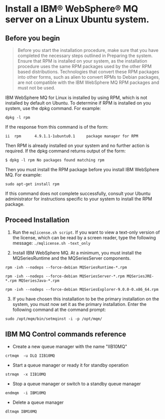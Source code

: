 # Install a IBM® WebSphere® MQ server on a Linux Ubuntu system.
## Before you begin
> Before you start the installation procedure, make sure that you have completed the necessary steps outlined in Preparing the system.
> Ensure that RPM is installed on your system, as the installation procedure uses the same RPM packages used by the other RPM based distributions. Technologies that convert these RPM packages into other forms, such as alien to convert RPMs to Debian packages, are not compatible with the IBM WebSphere MQ RPM packages and must not be used.

IBM WebSphere MQ for Linux is installed by using RPM, which is not installed by default on Ubuntu. To determine if RPM is installed on you system, use the dpkg command. For example:

``dpkg -l rpm``

If the response from this command is of the form:

``ii  rpm      4.9.1.1-1ubuntu0.1     package manager for RPM``

Then RPM is already installed on your system and no further action is required.
If the dpkg command returns output of the form:

``$ dpkg -l rpm
No packages found matching rpm
``

Then you must install the RPM package before you install IBM WebSphere MQ. For example:

``sudo apt-get install rpm``

If this command does not complete successfully, consult your Ubuntu administrator for instructions specific to your system to install the RPM package.

## Proceed Installation
1. Run the `mqlicense.sh script`. If you want to view a text-only version of the license, which can be read by a screen reader, type the following message:
``./mqlicense.sh -text_only``

2. Install IBM WebSphere MQ. At a minimum, you must install the MQSeriesRuntime and the MQSeriesServer components.

``rpm -ivh --nodeps --force-debian MQSeriesRuntime-*.rpm``

``rpm -ivh --nodeps --force-debian MQSeriesServer-*.rpm MQSeriesJRE-*.rpm MQSeriesJava-*.rpm``

``rpm -ivh --nodeps --force-debian MQSeriesExplorer-9.0.0-0.x86_64.rpm``

3. If you have chosen this installation to be the primary installation on the system, you must now set it as the primary installation. Enter the following command at the command prompt:

``sudo /opt/mqm/bin/setmqinst -i -p /opt/mqm/``

## IBM MQ Control commands reference

* Create a new queue manager with the name "IIB10MQ"

``crtmqm  -u DLQ IIB10MQ``

* Start a queue manager or ready it for standby operation

``strmqm  -x IIB10MQ``

* Stop a queue manager or switch to a standby queue manager

``endmqm  -i IBM10MQ``

* Delete a queue manager

``dltmqm IBM10MQ``

